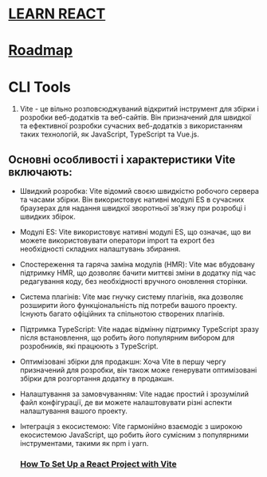 # [LEARN REACT](https://react.dev/)
# [Roadmap](https://roadmap.sh/react) 

# CLI Tools

1. Vite - це вільно розповсюджуваний відкритий інструмент для збірки і розробки веб-додатків та веб-сайтів. Він призначений для швидкої та ефективної розробки сучасних веб-додатків з використанням таких технологій, як JavaScript, TypeScript та Vue.js.

## Основні особливості і характеристики Vite включають:

- Швидкий розробка: Vite відомий своєю швидкістю робочого сервера та часами збірки. Він використовує нативні модулі ES в сучасних браузерах для надання швидкої зворотньої зв'язку при розробці і швидких збірок.

- Модулі ES: Vite використовує нативні модулі ES, що означає, що ви можете використовувати оператори import та export без необхідності складних налаштувань збирання.

- Спостереження та гаряча заміна модулів (HMR): Vite має вбудовану підтримку HMR, що дозволяє бачити миттєві зміни в додатку під час редагування коду, без необхідності вручного оновлення сторінки.

- Система плагінів: Vite має гнучку систему плагінів, яка дозволяє розширити його функціональність під потреби вашого проекту. Існують багато офіційних та спільнотою створених плагінів.

- Підтримка TypeScript: Vite надає відмінну підтримку TypeScript зразу після встановлення, що робить його популярним вибором для розробників, які працюють з TypeScript.

- Оптимізовані збірки для продакшн: Хоча Vite в першу чергу призначений для розробки, він також може генерувати оптимізовані збірки для розгортання додатку в продакшн.

- Налаштування за замовчуванням: Vite надає простий і зрозумілий файл конфігурації, де ви можете налаштовувати різні аспекти налаштування вашого проекту.

- Інтеграція з екосистемою: Vite гармонійно взаємодіє з широкою екосистемою JavaScript, що робить його сумісним з популярними інструментами, такими як npm і yarn.

  ###  [How To Set Up a React Project with Vite](https://www.digitalocean.com/community/tutorials/how-to-set-up-a-react-project-with-vite)
